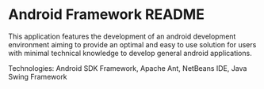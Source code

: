 # Android Framework README

This application features the development of an android development environment aiming to provide an optimal and easy to use solution for users with minimal technical knowledge to develop general android applications. 

Technologies: Android SDK Framework, Apache Ant, NetBeans IDE, Java Swing Framework

